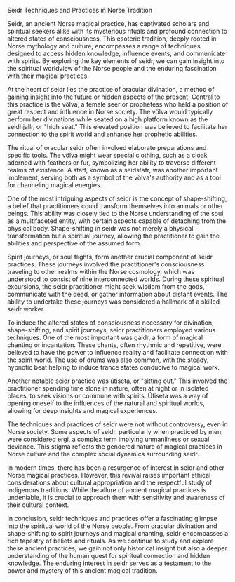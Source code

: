 Seidr Techniques and Practices in Norse Tradition

Seidr, an ancient Norse magical practice, has captivated scholars and spiritual seekers alike with its mysterious rituals and profound connection to altered states of consciousness. This esoteric tradition, deeply rooted in Norse mythology and culture, encompasses a range of techniques designed to access hidden knowledge, influence events, and communicate with spirits. By exploring the key elements of seidr, we can gain insight into the spiritual worldview of the Norse people and the enduring fascination with their magical practices.

At the heart of seidr lies the practice of oracular divination, a method of gaining insight into the future or hidden aspects of the present. Central to this practice is the völva, a female seer or prophetess who held a position of great respect and influence in Norse society. The völva would typically perform her divinations while seated on a high platform known as the seidhjallr, or "high seat." This elevated position was believed to facilitate her connection to the spirit world and enhance her prophetic abilities.

The ritual of oracular seidr often involved elaborate preparations and specific tools. The völva might wear special clothing, such as a cloak adorned with feathers or fur, symbolizing her ability to traverse different realms of existence. A staff, known as a seidstafr, was another important implement, serving both as a symbol of the völva's authority and as a tool for channeling magical energies.

One of the most intriguing aspects of seidr is the concept of shape-shifting, a belief that practitioners could transform themselves into animals or other beings. This ability was closely tied to the Norse understanding of the soul as a multifaceted entity, with certain aspects capable of detaching from the physical body. Shape-shifting in seidr was not merely a physical transformation but a spiritual journey, allowing the practitioner to gain the abilities and perspective of the assumed form.

Spirit journeys, or soul flights, form another crucial component of seidr practices. These journeys involved the practitioner's consciousness traveling to other realms within the Norse cosmology, which was understood to consist of nine interconnected worlds. During these spiritual excursions, the seidr practitioner might seek wisdom from the gods, communicate with the dead, or gather information about distant events. The ability to undertake these journeys was considered a hallmark of a skilled seidr worker.

To induce the altered states of consciousness necessary for divination, shape-shifting, and spirit journeys, seidr practitioners employed various techniques. One of the most important was galdr, a form of magical chanting or incantation. These chants, often rhythmic and repetitive, were believed to have the power to influence reality and facilitate connection with the spirit world. The use of drums was also common, with the steady, hypnotic beat helping to induce trance states conducive to magical work.

Another notable seidr practice was útiseta, or "sitting out." This involved the practitioner spending time alone in nature, often at night or in isolated places, to seek visions or commune with spirits. Útiseta was a way of opening oneself to the influences of the natural and spiritual worlds, allowing for deep insights and magical experiences.

The techniques and practices of seidr were not without controversy, even in Norse society. Some aspects of seidr, particularly when practiced by men, were considered ergi, a complex term implying unmanliness or sexual deviance. This stigma reflects the gendered nature of magical practices in Norse culture and the complex social dynamics surrounding seidr.

In modern times, there has been a resurgence of interest in seidr and other Norse magical practices. However, this revival raises important ethical considerations about cultural appropriation and the respectful study of indigenous traditions. While the allure of ancient magical practices is undeniable, it is crucial to approach them with sensitivity and awareness of their cultural context.

In conclusion, seidr techniques and practices offer a fascinating glimpse into the spiritual world of the Norse people. From oracular divination and shape-shifting to spirit journeys and magical chanting, seidr encompasses a rich tapestry of beliefs and rituals. As we continue to study and explore these ancient practices, we gain not only historical insight but also a deeper understanding of the human quest for spiritual connection and hidden knowledge. The enduring interest in seidr serves as a testament to the power and mystery of this ancient magical tradition.